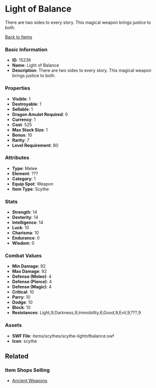 # Light of Balance

There are two sides to every story. This magical weapon brings justice to both.

[Back to Items](../items.md)

### Basic Information

- **ID**: 15236
- **Name**: Light of Balance
- **Description**: There are two sides to every story. This magical weapon brings justice to both.

### Properties

- **Visible**: 1
- **Destroyable**: 1
- **Sellable**: 1
- **Dragon Amulet Required**: 0
- **Currency**: 1
- **Cost**: 525
- **Max Stack Size**: 1
- **Bonus**: 10
- **Rarity**: 7
- **Level Requirement**: 80

### Attributes

- **Type**: Melee
- **Element**: ???
- **Category**: 1
- **Equip Spot**: Weapon
- **Item Type**: Scythe

### Stats

- **Strength**: 14
- **Dexterity**: 14
- **Intelligence**: 14
- **Luck**: 10
- **Charisma**: 10
- **Endurance**: 0
- **Wisdom**: 0

### Combat Values

- **Min Damage**: 92
- **Max Damage**: 92
- **Defense (Melee)**: 4
- **Defense (Pierce)**: 4
- **Defense (Magic)**: 4
- **Critical**: 10
- **Parry**: 10
- **Dodge**: 10
- **Block**: 10
- **Resistances**: Light,9,Darkness,9,Immobility,6,Good,9,Evil,9,???,9

### Assets

- **SWF File**: items/scythes/scythe-lightofbalance.swf
- **Icon**: scythe

## Related

### Item Shops Selling

- [Ancient Weapons](../item-shops/484-ancient-weapons.md)

